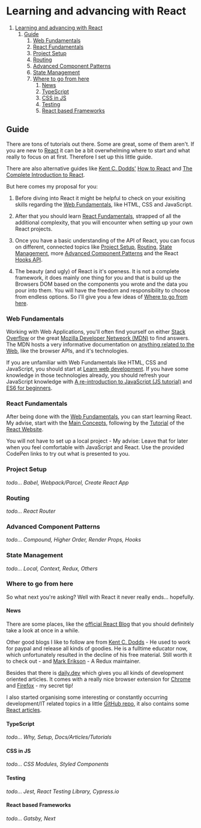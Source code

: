 # Learning and advancing with React

1. [Learning and advancing with React](#learning-and-advancing-with-react)
   1. [Guide](#guide)
      1. [Web Fundamentals](#web-fundamentals)
      2. [React Fundamentals](#react-fundamentals)
      3. [Project Setup](#project-setup)
      4. [Routing](#routing)
      5. [Advanced Component Patterns](#advanced-component-patterns)
      6. [State Management](#state-management)
      7. [Where to go from here](#where-to-go-from-here)
         1. [News](#news)
         2. [TypeScript](#typescript)
         3. [CSS in JS](#css-in-js)
         4. [Testing](#testing)
         5. [React based Frameworks](#react-based-frameworks)

## Guide

There are tons of tutorials out there. Some are great, some of them aren't. If you are new to [React](https://reactjs.org/) it can be a bit overwhelming where to start and what really to focus on at first. Therefore I set up this little guide.

There are also alternative guides like [Kent C. Dodds'](https://kentcdodds.com/) [How to React](https://kentcdodds.com/blog/how-to-react) and [The Complete Introduction to React](https://jscomplete.com/learn/complete-intro-react#top).

But here comes my proposal for you:

1. Before diving into React it might be helpful to check on your exisiting skills regarding the [Web Fundamentals](#web-fundamentals), like HTML, CSS and JavaScript.

2. After that you should learn [React Fundamentals](#react-fundamentals), strapped of all the additional complexity, that you will encounter when setting up your own React projects.

3. Once you have a basic understanding of the API of React, you can focus on different, connected topics like [Project Setup](#project-setup), [Routing](#routing), [State Management](#state-management), more [Advanced Component Patterns](#advanced-component-patterns) and the React [Hooks API](#hooks-api).

4. The beauty (and ugly) of React is it's openess. It is not a complete framework, it does mainly one thing for you and that is build up the Browsers DOM based on the components you wrote and the data you pour into them. You will have the freedom and responsibility to choose from endless options. So I'll give you a few ideas of [Where to go from here](#where-to-go-from-here).

### Web Fundamentals

Working with Web Applications, you'll often find yourself on either [Stack Overflow](https://stackoverflow.com/) or the great [Mozilla Developer Netweork (MDN)](https://developer.mozilla.org/en-US/) to find answers. The MDN hosts a very informative documentation on [anything related to the Web](https://developer.mozilla.org/en-US/docs/Web), like the browser APIs, and it's technologies.

If you are unfamiliar with Web Fundamentals like HTML, CSS and JavaScript, you should start at [Learn web development](https://developer.mozilla.org/en-US/docs/Learn). If you have some knowledge in those technologies already, you should refresh your JavaScript knowledge with [A re-introduction to JavaScript (JS tutorial)](https://developer.mozilla.org/en-US/docs/Web/JavaScript/A_re-introduction_to_JavaScript) and [ES6 for beginners](https://hackernoon.com/es6-for-beginners-f98120b57414).

### React Fundamentals

After being done with the [Web Fundamentals](#web-fundamentals), you can start learning React. My advise, start with the [Main Concepts](https://reactjs.org/docs/hello-world.html), following by the [Tutorial](https://reactjs.org/tutorial/tutorial.html) of the [React Website](https://reactjs.org/).

You will not have to set up a local project - My advise: Leave that for later when you feel comfortable with JavaScript and React. Use the provided CodePen links to try out what is presented to you.

### Project Setup

_todo... Babel, Webpack/Parcel, Create React App_

### Routing

_todo... React Router_

### Advanced Component Patterns

_todo... Compound, Higher Order, Render Props, Hooks_

### State Management

_todo... Local, Context, Redux, Others_

### Where to go from here

So what next you're asking? Well with React it never really ends... hopefully.

#### News

There are some places, like the [official React Blog](https://reactjs.org/blog) that you should definitely take a look at once in a while.

Other good blogs I like to follow are from [Kent C. Dodds](https://kentcdodds.com/blog/) - He used to work for paypal and release all kinds of goodies. He is a fulltime educator now, which unfortunately resulted in the decline of his free material. Still worth it to check out - and [Mark Erikson](https://blog.isquaredsoftware.com/) - A Redux maintainer.

Besides that there is [daily.dev](https://daily.dev/) which gives you all kinds of development oriented articles. It comes with a really nice browser extension for [Chrome](https://chrome.google.com/webstore/detail/dailydev-news-for-busy-de/jlmpjdjjbgclbocgajdjefcidcncaied) and [Firefox](https://addons.mozilla.org/en-US/firefox/addon/daily/) - my secret tip!

I also started organising some interesting or constantly occurring development/IT related topics in a little [GitHub repo](https://fea17e86.github.io/dev-howtos), it also contains some [React articles](https://fea17e86.github.io/dev-howtos/?selectedTags=react).

#### TypeScript

_todo... Why, Setup, Docs/Articles/Tutorials_

#### CSS in JS

_todo... CSS Modules, Styled Components_

#### Testing

_todo... Jest, React Testing Library, Cypress.io_

#### React based Frameworks

_todo... Gatsby, Next_

